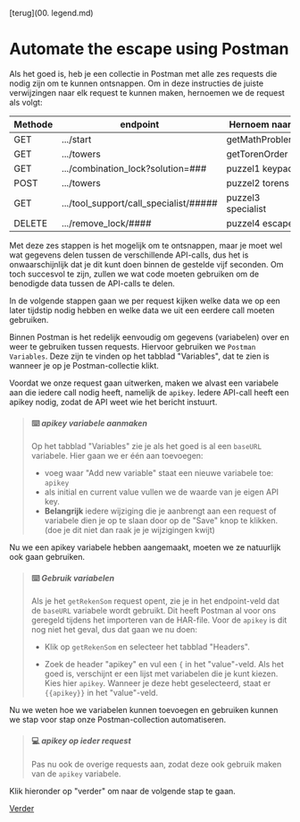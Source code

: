 [terug](00. legend.md)

# Automate the escape using Postman

Als het goed is, heb je een collectie in Postman met alle zes requests die nodig zijn om te kunnen ontsnappen. Om in deze instructies de juiste verwijzingen naar elk request te kunnen maken, hernoemen we de request als volgt:

| Methode | endpoint                               | Hernoem naar:    |
| ------- | -------------------------------------- |------------------|
| GET     | .../start                              | getMathProblem   |
| GET     | .../towers                             | getTorenOrder    |
| GET     | .../combination_lock?solution=###      | puzzel1 keypad   |
| POST    | .../towers                             | puzzel2 torens   |
| GET     | .../tool_support/call_specialist/##### | puzzel3 specialist |
| DELETE  | .../remove_lock/####                   | puzzel4 escape   |

Met deze zes stappen is het mogelijk om te ontsnappen, maar je moet wel wat gegevens delen tussen de verschillende API-calls, dus het is onwaarschijnlijk dat je dit kunt doen binnen de gestelde vijf seconden. Om toch succesvol te zijn, zullen we wat code moeten gebruiken om de benodigde data tussen de API-calls te delen.

In de volgende stappen gaan we per request kijken welke data we op een later tijdstip nodig hebben en welke data we uit een eerdere call moeten gebruiken.

Binnen Postman is het redelijk eenvoudig om gegevens (variabelen) over en weer te gebruiken tussen requests. Hiervoor gebruiken we `Postman Variables`. Deze zijn te vinden op het tabblad "Variables", dat te zien is wanneer je op je Postman-collectie klikt.

Voordat we onze request gaan uitwerken, maken we alvast een variabele aan die iedere call nodig heeft, namelijk de `apikey`. Iedere API-call heeft een apikey nodig, zodat de API weet wie het bericht instuurt.

> #### :keyboard: ***apikey variabele aanmaken***
> 
> Op het tabblad "Variables" zie je als het goed is al een `baseURL` variabele. Hier gaan we er één aan toevoegen: 
> 
> - voeg waar "Add new variable" staat een nieuwe variabele toe: `apikey`
> - als initial en current value vullen we de waarde van je eigen API key.
> - **Belangrijk** iedere wijziging die je aanbrengt aan een request of variabele dien je op te slaan door op de "Save" knop te klikken. (doe je dit niet dan raak je je wijzigingen kwijt)

Nu we een apikey variabele hebben aangemaakt, moeten we ze natuurlijk ook gaan gebruiken. 

> #### :keyboard: ***Gebruik variabelen***
> 
> Als je het `getRekenSom` request opent, zie je in het endpoint-veld dat de `baseURL` variabele wordt gebruikt. Dit heeft Postman al voor ons geregeld tijdens het importeren van de HAR-file. Voor de `apikey` is dit nog niet het geval, dus dat gaan we nu doen:
> 
> - Klik op `getRekenSom` en selecteer het tabblad "Headers".
> 
> - Zoek de header "apikey" en vul een `{` in het "value"-veld. Als het goed is, verschijnt er een lijst met variabelen die je kunt kiezen. Kies hier `apikey`. Wanneer je deze hebt geselecteerd, staat er `{{apikey}}` in het "value"-veld.

Nu we weten hoe we variabelen kunnen toevoegen en gebruiken kunnen we stap voor stap onze Postman-collection automatiseren.

> #### :computer:  ***apikey op ieder request***
> 
> Pas nu ook de overige requests aan, zodat deze ook gebruik maken van de `apikey` variabele.

Klik hieronder op "verder" om naar de volgende stap te gaan.

[Verder](02.%20getMathProblem.md)
